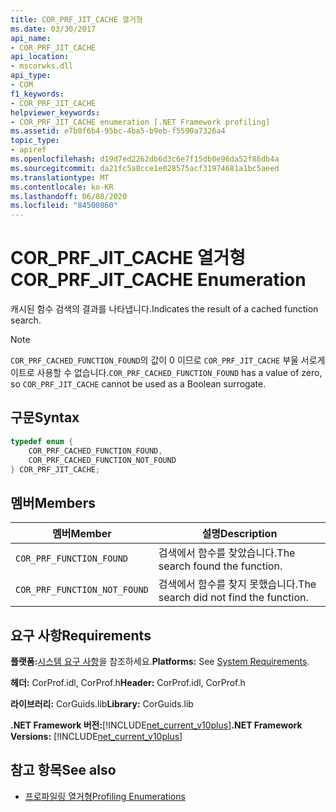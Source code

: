 ```yaml
---
title: COR_PRF_JIT_CACHE 열거형
ms.date: 03/30/2017
api_name:
- COR_PRF_JIT_CACHE
api_location:
- mscorwks.dll
api_type:
- COM
f1_keywords:
- COR_PRF_JIT_CACHE
helpviewer_keywords:
- COR_PRF_JIT_CACHE enumeration [.NET Framework profiling]
ms.assetid: e7b8f6b4-95bc-4ba5-b9eb-f5590a7326a4
topic_type:
- apiref
ms.openlocfilehash: d19d7ed2262db6d3c6e7f15db0e96da52f86db4a
ms.sourcegitcommit: da21fc5a8cce1e028575acf31974681a1bc5aeed
ms.translationtype: MT
ms.contentlocale: ko-KR
ms.lasthandoff: 06/08/2020
ms.locfileid: "84500860"
---
```

# <a name="cor_prf_jit_cache-enumeration"></a><span data-ttu-id="072ea-102">COR_PRF_JIT_CACHE 열거형</span><span class="sxs-lookup"><span data-stu-id="072ea-102">COR_PRF_JIT_CACHE Enumeration</span></span>
<span data-ttu-id="072ea-103">캐시된 함수 검색의 결과를 나타냅니다.</span><span class="sxs-lookup"><span data-stu-id="072ea-103">Indicates the result of a cached function search.</span></span>  
  
> [!NOTE]
> <span data-ttu-id="072ea-104">`COR_PRF_CACHED_FUNCTION_FOUND`의 값이 0 이므로 `COR_PRF_JIT_CACHE` 부울 서로게이트로 사용할 수 없습니다.</span><span class="sxs-lookup"><span data-stu-id="072ea-104">`COR_PRF_CACHED_FUNCTION_FOUND` has a value of zero, so `COR_PRF_JIT_CACHE` cannot be used as a Boolean surrogate.</span></span>  
  
## <a name="syntax"></a><span data-ttu-id="072ea-105">구문</span><span class="sxs-lookup"><span data-stu-id="072ea-105">Syntax</span></span>  
  
```cpp  
typedef enum {  
    COR_PRF_CACHED_FUNCTION_FOUND,  
    COR_PRF_CACHED_FUNCTION_NOT_FOUND  
} COR_PRF_JIT_CACHE;  
```  
  
## <a name="members"></a><span data-ttu-id="072ea-106">멤버</span><span class="sxs-lookup"><span data-stu-id="072ea-106">Members</span></span>  
  
|<span data-ttu-id="072ea-107">멤버</span><span class="sxs-lookup"><span data-stu-id="072ea-107">Member</span></span>|<span data-ttu-id="072ea-108">설명</span><span class="sxs-lookup"><span data-stu-id="072ea-108">Description</span></span>|  
|------------|-----------------|  
|`COR_PRF_FUNCTION_FOUND`|<span data-ttu-id="072ea-109">검색에서 함수를 찾았습니다.</span><span class="sxs-lookup"><span data-stu-id="072ea-109">The search found the function.</span></span>|  
|`COR_PRF_FUNCTION_NOT_FOUND`|<span data-ttu-id="072ea-110">검색에서 함수를 찾지 못했습니다.</span><span class="sxs-lookup"><span data-stu-id="072ea-110">The search did not find the function.</span></span>|  
  
## <a name="requirements"></a><span data-ttu-id="072ea-111">요구 사항</span><span class="sxs-lookup"><span data-stu-id="072ea-111">Requirements</span></span>  
 <span data-ttu-id="072ea-112">**플랫폼:**[시스템 요구 사항](../../get-started/system-requirements.md)을 참조하세요.</span><span class="sxs-lookup"><span data-stu-id="072ea-112">**Platforms:** See [System Requirements](../../get-started/system-requirements.md).</span></span>  
  
 <span data-ttu-id="072ea-113">**헤더:** CorProf.idl, CorProf.h</span><span class="sxs-lookup"><span data-stu-id="072ea-113">**Header:** CorProf.idl, CorProf.h</span></span>  
  
 <span data-ttu-id="072ea-114">**라이브러리:** CorGuids.lib</span><span class="sxs-lookup"><span data-stu-id="072ea-114">**Library:** CorGuids.lib</span></span>  
  
 <span data-ttu-id="072ea-115">**.NET Framework 버전:**[!INCLUDE[net_current_v10plus](../../../../includes/net-current-v10plus-md.md)]</span><span class="sxs-lookup"><span data-stu-id="072ea-115">**.NET Framework Versions:** [!INCLUDE[net_current_v10plus](../../../../includes/net-current-v10plus-md.md)]</span></span>  
  
## <a name="see-also"></a><span data-ttu-id="072ea-116">참고 항목</span><span class="sxs-lookup"><span data-stu-id="072ea-116">See also</span></span>

- [<span data-ttu-id="072ea-117">프로파일링 열거형</span><span class="sxs-lookup"><span data-stu-id="072ea-117">Profiling Enumerations</span></span>](profiling-enumerations.md)
